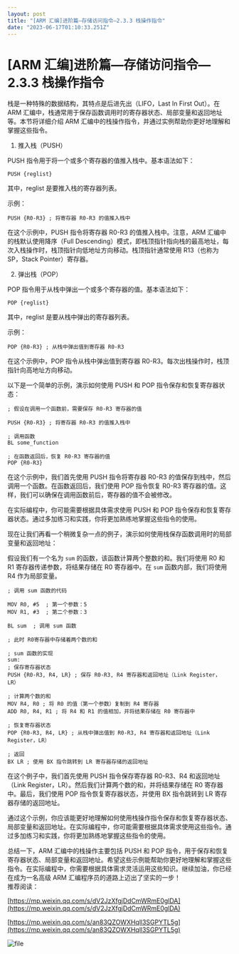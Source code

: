 ```yaml
---
layout: post
title: "[ARM 汇编]进阶篇—存储访问指令—2.3.3 栈操作指令"
date: "2023-06-17T01:10:33.251Z"
---
```

\[ARM 汇编\]进阶篇—存储访问指令—2.3.3 栈操作指令
================================

栈是一种特殊的数据结构，其特点是后进先出（LIFO，Last In First Out）。在 ARM 汇编中，栈通常用于保存函数调用时的寄存器状态、局部变量和返回地址等。本节将详细介绍 ARM 汇编中的栈操作指令，并通过实例帮助你更好地理解和掌握这些指令。

1.  推入栈（PUSH）

PUSH 指令用于将一个或多个寄存器的值推入栈中。基本语法如下：

    PUSH {reglist}
    

其中，reglist 是要推入栈的寄存器列表。

示例：

    PUSH {R0-R3} ; 将寄存器 R0-R3 的值推入栈中
    

在这个示例中，PUSH 指令将寄存器 R0-R3 的值推入栈中。注意，ARM 汇编中的栈默认使用降序（Full Descending）模式，即栈顶指针指向栈的最高地址，每次入栈操作时，栈顶指针向低地址方向移动。栈顶指针通常使用 R13（也称为 SP，Stack Pointer）寄存器。

2.  弹出栈（POP）

POP 指令用于从栈中弹出一个或多个寄存器的值。基本语法如下：

    POP {reglist}
    

其中，reglist 是要从栈中弹出的寄存器列表。

示例：

    POP {R0-R3} ; 从栈中弹出值到寄存器 R0-R3
    

在这个示例中，POP 指令从栈中弹出值到寄存器 R0-R3。每次出栈操作时，栈顶指针向高地址方向移动。

以下是一个简单的示例，演示如何使用 PUSH 和 POP 指令保存和恢复寄存器状态：

    ; 假设在调用一个函数前，需要保存 R0-R3 寄存器的值
    
    PUSH {R0-R3} ; 将寄存器 R0-R3 的值推入栈中
    
    ; 调用函数
    BL some_function
    
    ; 在函数返回后，恢复 R0-R3 寄存器的值
    POP {R0-R3}
    

在这个示例中，我们首先使用 PUSH 指令将寄存器 R0-R3 的值保存到栈中，然后调用一个函数。在函数返回后，我们使用 POP 指令恢复 R0-R3 寄存器的值。这样，我们可以确保在调用函数前后，寄存器的值不会被修改。

在实际编程中，你可能需要根据具体需求使用 PUSH 和 POP 指令保存和恢复寄存器状态。通过多加练习和实践，你将更加熟练地掌握这些指令的使用。

现在让我们再看一个稍微复杂一点的例子，演示如何使用栈保存函数调用时的局部变量和返回地址：

假设我们有一个名为 `sum` 的函数，该函数计算两个整数的和。我们将使用 R0 和 R1 寄存器传递参数，将结果存储在 R0 寄存器中。在 `sum` 函数内部，我们将使用 R4 作为局部变量。

    ; 调用 sum 函数的代码
    
    MOV R0, #5  ; 第一个参数：5
    MOV R1, #3  ; 第二个参数：3
    
    BL sum  ; 调用 sum 函数
    
    ; 此时 R0寄存器中存储着两个数的和
    
    ; sum 函数的实现
    sum:
    ; 保存寄存器状态
    PUSH {R0-R3, R4, LR} ; 保存 R0-R3, R4 寄存器和返回地址（Link Register，LR）
    
    ; 计算两个数的和
    MOV R4, R0 ; 将 R0 的值（第一个参数）复制到 R4 寄存器
    ADD R0, R4, R1 ; 将 R4 和 R1 的值相加，并将结果存储在 R0 寄存器中
    
    ; 恢复寄存器状态
    POP {R0-R3, R4, LR} ; 从栈中弹出值到 R0-R3, R4 寄存器和返回地址（Link Register，LR）
    
    ; 返回
    BX LR ; 使用 BX 指令跳转到 LR 寄存器存储的返回地址
    

在这个例子中，我们首先使用 PUSH 指令保存寄存器 R0-R3、R4 和返回地址（Link Register，LR）。然后我们计算两个数的和，并将结果存储在 R0 寄存器中。最后，我们使用 POP 指令恢复寄存器状态，并使用 BX 指令跳转到 LR 寄存器存储的返回地址。

通过这个示例，你应该能更好地理解如何使用栈操作指令保存和恢复寄存器状态、局部变量和返回地址。在实际编程中，你可能需要根据具体需求使用这些指令。通过多加练习和实践，你将更加熟练地掌握这些指令的使用。

总结一下，ARM 汇编中的栈操作主要包括 PUSH 和 POP 指令，用于保存和恢复寄存器状态、局部变量和返回地址。希望这些示例能帮助你更好地理解和掌握这些指令。在实际编程中，你需要根据具体需求灵活运用这些知识。继续加油，你已经在成为一名高级 ARM 汇编程序员的道路上迈出了坚实的一步！  
推荐阅读：

[https://mp.weixin.qq.com/s/dV2JzXfgjDdCmWRmE0glDA](https://mp.weixin.qq.com/s/dV2JzXfgjDdCmWRmE0glDA)

[https://mp.weixin.qq.com/s/an83QZOWXHqll3SGPYTL5g](https://mp.weixin.qq.com/s/an83QZOWXHqll3SGPYTL5g)

![file](https://img2023.cnblogs.com/other/606533/202306/606533-20230616225653122-1269285646.jpg)